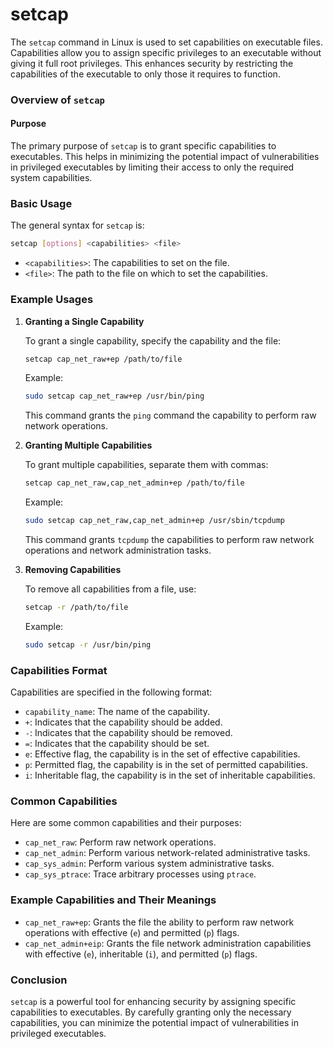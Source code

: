 # setcap

The `setcap` command in Linux is used to set capabilities on executable files. Capabilities allow you to assign specific privileges to an executable without giving it full root privileges. This enhances security by restricting the capabilities of the executable to only those it requires to function.

### Overview of `setcap`

#### Purpose

The primary purpose of `setcap` is to grant specific capabilities to executables. This helps in minimizing the potential impact of vulnerabilities in privileged executables by limiting their access to only the required system capabilities.

### Basic Usage

The general syntax for `setcap` is:

```bash
setcap [options] <capabilities> <file>
```

- `<capabilities>`: The capabilities to set on the file.
- `<file>`: The path to the file on which to set the capabilities.

### Example Usages

1. **Granting a Single Capability**

   To grant a single capability, specify the capability and the file:

   ```bash
   setcap cap_net_raw+ep /path/to/file
   ```

   Example:
   ```bash
   sudo setcap cap_net_raw+ep /usr/bin/ping
   ```

   This command grants the `ping` command the capability to perform raw network operations.

2. **Granting Multiple Capabilities**

   To grant multiple capabilities, separate them with commas:

   ```bash
   setcap cap_net_raw,cap_net_admin+ep /path/to/file
   ```

   Example:
   ```bash
   sudo setcap cap_net_raw,cap_net_admin+ep /usr/sbin/tcpdump
   ```

   This command grants `tcpdump` the capabilities to perform raw network operations and network administration tasks.

3. **Removing Capabilities**

   To remove all capabilities from a file, use:

   ```bash
   setcap -r /path/to/file
   ```

   Example:
   ```bash
   sudo setcap -r /usr/bin/ping
   ```

### Capabilities Format

Capabilities are specified in the following format:

- `capability_name`: The name of the capability.
- `+`: Indicates that the capability should be added.
- `-`: Indicates that the capability should be removed.
- `=`: Indicates that the capability should be set.
- `e`: Effective flag, the capability is in the set of effective capabilities.
- `p`: Permitted flag, the capability is in the set of permitted capabilities.
- `i`: Inheritable flag, the capability is in the set of inheritable capabilities.

### Common Capabilities

Here are some common capabilities and their purposes:

- `cap_net_raw`: Perform raw network operations.
- `cap_net_admin`: Perform various network-related administrative tasks.
- `cap_sys_admin`: Perform various system administrative tasks.
- `cap_sys_ptrace`: Trace arbitrary processes using `ptrace`.

### Example Capabilities and Their Meanings

- `cap_net_raw+ep`: Grants the file the ability to perform raw network operations with effective (`e`) and permitted (`p`) flags.
- `cap_net_admin+eip`: Grants the file network administration capabilities with effective (`e`), inheritable (`i`), and permitted (`p`) flags.

### Conclusion

`setcap` is a powerful tool for enhancing security by assigning specific capabilities to executables. By carefully granting only the necessary capabilities, you can minimize the potential impact of vulnerabilities in privileged executables.

